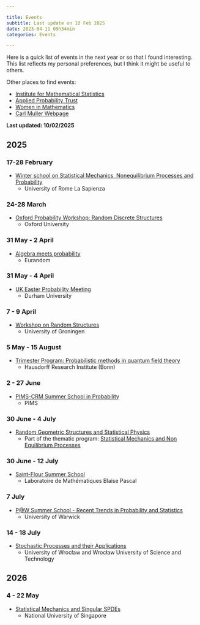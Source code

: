 ```yaml
---

title: Events 
subtitle: Last update on 10 Feb 2025
date: 2023-04-11 09h34min
categories: Events

---
```


Here is a quick list of events in the next year or so that I found interesting. This list reflects my personal preferences, but I think it might be useful to others.

Other places to find events:
- [Institute for Mathematical Statistics](https://imstat.org/meetings-calendar/)
- [Applied Probability Trust](https://www.appliedprobability.org/events)
- [Women in Mathematics](http://womeninprobability.org/Calendar.html)
- [Carl Muller Webpage](https://people.math.rochester.edu/faculty/cmlr/advice/)

**Last updated: 10/02/2025** 

## 2025

### 17-28 February 
- [Winter school on Statistical Mechanics, Nonequilibrium Processes and Probability](https://sites.google.com/view/winterschoolsapienza/home)
	- University of Rome La Sapienza

### 24-28 March
- [Oxford Probability Workshop: Random Discrete Structures](https://davidgeldbach.wixsite.com/website)
	- Oxford University

### 31 May - 2 April
- [Algebra meets probability](https://www.eurandom.tue.nl/event/algebra-meets-probability/)
	- Eurandom

### 31 May - 4 April
- [UK Easter Probability Meeting](https://www2.mathematik.tu-darmstadt.de/~stochastik/SpringSchool2025/)
	- Durham University

### 7 - 9 April
- [Workshop on Random Structures](https://sites.google.com/rug.nl/words2025/home)
	- University of Groningen

### 5 May - 15 August
- [Trimester Program: Probabilistic methods in quantum field theory](https://www.mathematics.uni-bonn.de/him/programs/future/him-trimester-program-probalilistic-methods-in-quantum-field-theory)
	- Hausdorff Research Institute (Bonn)

### 2 - 27 June 
- [PIMS-CRM Summer School in Probability](https://secure.math.ubc.ca/Links/ssprob25/index.php)
	- PIMS

### 30 June - 4 July
- [Random Geometric Structures and Statistical Physics](https://sites.google.com/view/random-geometric-structures/home)
	- Part of the thematic program: [Statistical Mechanics and Non Equilibrium Processes](https://sites.google.com/uniroma1.it/excellence-department-mmsp/mmsp-th-periods)

### 30 June - 12 July
- [Saint-Flour Summer School](https://lmbp.uca.fr/stflour/stflour-en.php)
	- Laboratoire de Mathématiques Blaise Pascal

### 7 July 
- [P@W  Summer School - Recent Trends in Probability and Statistics](https://warwick.ac.uk/fac/sci/statistics/news/patw_summer_school/)
	- University of Warwick

### 14 - 18 July 
- [Stochastic Processes and their Applications](https://spa.pwr.edu.pl/)
	- University of Wrocław and Wrocław University of Science and Technology

## 2026
### 4 - 22 May
- [Statistical Mechanics and Singular SPDEs](https://ims.nus.edu.sg/events/statistics_singularspdes/)
	- National University of Singapore
